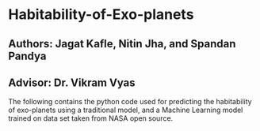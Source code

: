 # Habitability-of-Exo-planets

## Authors: Jagat Kafle, Nitin Jha, and Spandan Pandya
## Advisor: Dr. Vikram Vyas

The following contains the python code used for predicting the habitability of exo-planets using a traditional model, and a Machine Learning model trained on data set taken from NASA open source. 
